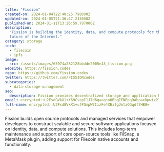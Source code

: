 ```yaml
---
title: "Fission"
created-on: 2024-01-04T22:40:25.798000Z
updated-on: 2024-01-05T21:36:47.213000Z
published-on: 2024-01-11T13:26:59.787000Z
description:
  "Fission is building the identity, data, and compute protocols for the
  future of the Internet."
category: storage
tech:
  - filecoin
  - ipfs
image:
  src: /assets/images/65974a282128bbdde2005e43_fission.png
website: https://fission.codes
repo: https://github.com/fission-codes
twitter: https://twitter.com/FISSIONcodes
subcategories:
  - data-storage-management
seo:
  description: Fission provides decentralized storage and application hosting solutions.
email: encrypted::U2FsdGVkX1+X69CsepI1J7d6qauqnoUBbqIFNPpq9AbpaxDpwiz2lGjqnSugDH5i
full-name: encrypted::U2FsdGVkX1+ufPGmpW7IizFe4XEifgJntaOGqdf7HB0=
---
```


Fission builds open source protocols and managed services that empower developers to construct scalable and secure software applications focused on identity, data, and compute solutions. This includes long-term maintenance and support of core open-source tools like FilSnap, a MetaMask plugin, adding support for Filecoin native accounts and functionality.
